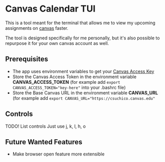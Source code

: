 # Canvas Calendar TUI

This is a tool meant for the terminal that allows me to view my upcoming assignments on [canvas](https://www.instructure.com/canvas) faster.

The tool is designed specifically for me personally, but it's also possible to repurpose it for your own canvas account as well.

## Prerequisites
- The app uses environment variables to get your [Canvas Access Key](https://community.canvaslms.com/t5/Admin-Guide/How-do-I-manage-API-access-tokens-as-an-admin/ta-p/89)
- Store the Canvas Access Token in the environment variable **CANVAS_ACCESS_TOKEN** (for example add
`export CANVAS_ACCESS_TOKEN="key-here"`
into your .bashrc file)
- Store the Base Canvas URL in the environment variable **CANVAS_URL** (for example add
`export CANVAS_URL="https://csuchico.canvas.edu"`

## Controls
TODO! List controls
Just use j, k, l, h, o
<!-- I based the controls on vim bindings as a neovim user. Here are the current supported keybinds: -->

## Future Wanted Features
- Make browser open feature more extensible
